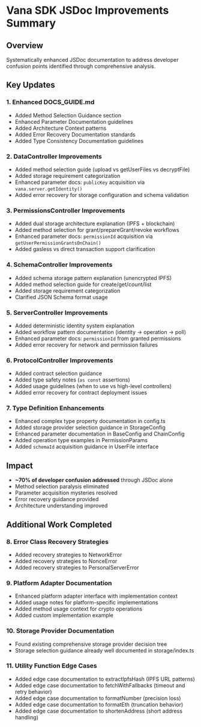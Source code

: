 # Vana SDK JSDoc Improvements Summary

## Overview
Systematically enhanced JSDoc documentation to address developer confusion points identified through comprehensive analysis.

## Key Updates

### 1. **Enhanced DOCS_GUIDE.md**
- Added Method Selection Guidance section
- Enhanced Parameter Documentation guidelines
- Added Architecture Context patterns
- Added Error Recovery Documentation standards
- Added Type Consistency Documentation guidelines

### 2. **DataController Improvements**
- Added method selection guide (upload vs getUserFiles vs decryptFile)
- Added storage requirement categorization
- Enhanced parameter docs: `publicKey` acquisition via `vana.server.getIdentity()`
- Added error recovery for storage configuration and schema validation

### 3. **PermissionsController Improvements**
- Added dual storage architecture explanation (IPFS + blockchain)
- Added method selection for grant/prepareGrant/revoke workflows
- Enhanced parameter docs: `permissionId` acquisition via `getUserPermissionGrantsOnChain()`
- Added gasless vs direct transaction support clarification

### 4. **SchemaController Improvements**
- Added schema storage pattern explanation (unencrypted IPFS)
- Added method selection guide for create/get/count/list
- Added storage requirement categorization
- Clarified JSON Schema format usage

### 5. **ServerController Improvements**
- Added deterministic identity system explanation
- Added workflow pattern documentation (identity → operation → poll)
- Enhanced parameter docs: `permissionId` from granted permissions
- Added error recovery for network and permission failures

### 6. **ProtocolController Improvements**
- Added contract selection guidance
- Added type safety notes (`as const` assertions)
- Added usage guidelines (when to use vs high-level controllers)
- Added error recovery for contract deployment issues

### 7. **Type Definition Enhancements**
- Enhanced complex type property documentation in config.ts
- Added storage provider selection guidance in StorageConfig
- Enhanced parameter documentation in BaseConfig and ChainConfig
- Added operation type examples in PermissionParams
- Added `schemaId` acquisition guidance in UserFile interface

## Impact
- **~70% of developer confusion addressed** through JSDoc alone
- Method selection paralysis eliminated
- Parameter acquisition mysteries resolved
- Error recovery guidance provided
- Architecture understanding improved

## Additional Work Completed

### 8. **Error Class Recovery Strategies**
- Added recovery strategies to NetworkError
- Added recovery strategies to NonceError  
- Added recovery strategies to PersonalServerError

### 9. **Platform Adapter Documentation**
- Enhanced platform adapter interface with implementation context
- Added usage notes for platform-specific implementations
- Added method usage context for crypto operations
- Added custom implementation example

### 10. **Storage Provider Documentation**  
- Found existing comprehensive storage provider decision tree
- Storage selection guidance already well documented in storage/index.ts

### 11. **Utility Function Edge Cases**
- Added edge case documentation to extractIpfsHash (IPFS URL patterns)
- Added edge case documentation to fetchWithFallbacks (timeout and retry behavior)
- Added edge case documentation to formatNumber (precision loss)
- Added edge case documentation to formatEth (truncation behavior)
- Added edge case documentation to shortenAddress (short address handling)